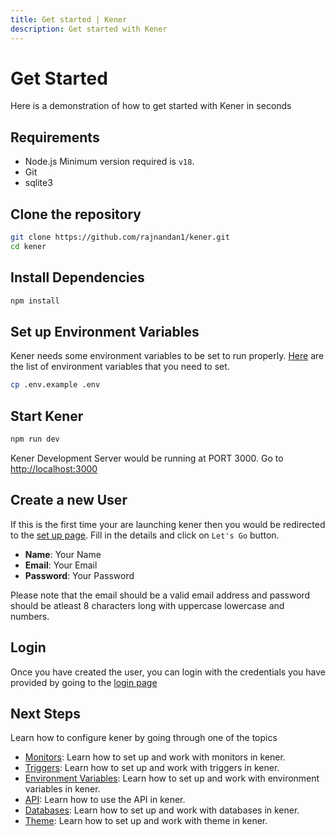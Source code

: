 ```yaml
---
title: Get started | Kener
description: Get started with Kener
---
```


# Get Started

Here is a demonstration of how to get started with Kener in seconds

## Requirements

-   Node.js Minimum version required is `v18`.
-   Git
-   sqlite3

## Clone the repository

```bash
git clone https://github.com/rajnandan1/kener.git
cd kener
```

## Install Dependencies

```bash
npm install
```

## Set up Environment Variables

Kener needs some environment variables to be set to run properly. [Here](/docs/environment-vars) are the list of environment variables that you need to set.

```bash
cp .env.example .env
```

## Start Kener

```bash
npm run dev
```

Kener Development Server would be running at PORT 3000. Go to [http://localhost:3000](http://localhost:3000)

## Create a new User

If this is the first time your are launching kener then you would be redirected to the [set up page](/manage/setup). Fill in the details and click on `Let's Go` button.

-   **Name**: Your Name
-   **Email**: Your Email
-   **Password**: Your Password

Please note that the email should be a valid email address and password should be atleast 8 characters long with uppercase lowercase and numbers.

## Login

Once you have created the user, you can login with the credentials you have provided by going to the [login page](/manage/signin)

## Next Steps

Learn how to configure kener by going through one of the topics

-   [Monitors](/docs/monitors): Learn how to set up and work with monitors in kener.
-   [Triggers](/docs/triggers): Learn how to set up and work with triggers in kener.
-   [Environment Variables](/docs/environment-vars): Learn how to set up and work with environment variables in kener.
-   [API](/docs/api): Learn how to use the API in kener.
-   [Databases](/docs/database): Learn how to set up and work with databases in kener.
-   [Theme](/docs/theme): Learn how to set up and work with theme in kener.
